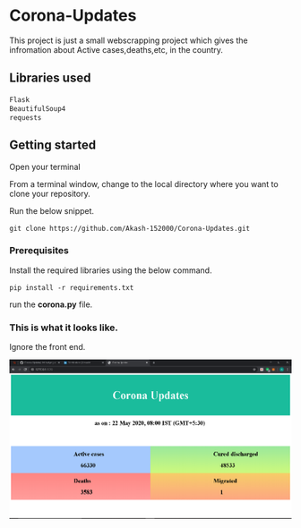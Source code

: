 # Corona-Updates
This project is just a small webscrapping project which gives the infromation about Active cases,deaths,etc, in the country.

## Libraries used
```
Flask
BeautifulSoup4
requests
```
## Getting started

Open your terminal

From a terminal window, change to the local directory where you want to clone your repository.

Run the below snippet.
```
git clone https://github.com/Akash-152000/Corona-Updates.git
```
### Prerequisites

Install the required libraries using the below command.

```
pip install -r requirements.txt
```

run the **corona.py** file.

### This is what it looks like.

Ignore the front end.

![image](https://github.com/Akash-152000/Corona-Updates/blob/master/Untitled1.png)
